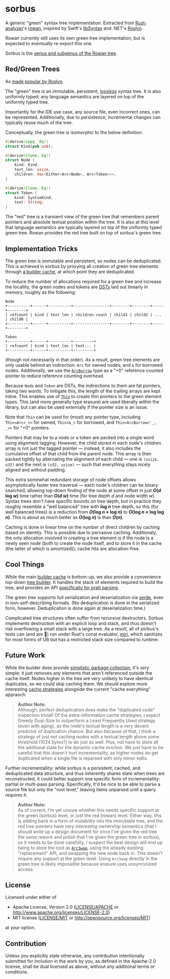 # sorbus

A generic "green" syntax tree implementation.
Extracted from [Rust-analyzer]'s [rowan], inspired by Swift's [libSyntax] and .NET's [Roslyn].

Rowan currently still uses its own green tree implementation, but is expected to eventually re-export this one.

Sorbus is the [genus and subgenus of the Rowan tree](https://en.wikipedia.org/wiki/Sorbus).

  [rust-analyzer]: <https://github.com/rust-analyzer/rust-analyzer/>
  [rowan]: <https://github.com/rust-analyzer/rowan>
  [libSyntax]: <https://github.com/apple/swift/tree/swift-5.2.4-RELEASE/lib/Syntax>
  [Roslyn]: <https://github.com/dotnet/roslyn>
  [ericlippert-red-green-trees]: <https://ericlippert.com/2012/06/08/red-green-trees/>
  [oilshell-lst]: <https://www.oilshell.org/blog/2017/02/11.html>

## Red/Green Trees

As [made popular by Roslyn][ericlippert-red-green-trees].

The "green" tree is an immutable, persistent, [_lossless_][oilshell-lst] syntax tree.
It is also uniformly typed; any language semantics are layered on top of the uniformly typed tree.

Importantly for the IDE use case, any source file, even incorrect ones, can be represented.
Additionally, due to persistence, incremental changes can typically reuse much of the tree.

Conceptually, the green tree is isomorphic to the below definition:

```rust
#[derive(Copy, Eq)]
struct Kind(pub u16);

#[derive(Clone, Eq)]
struct Node {
    kind: Kind,
    text_len: usize,
    children: Vec<Either<Arc<Node>, Arc<Token>>>,
}

#[derive(Clone, Eq)]
struct Token {
    kind: SyntaxKind,
    text: String,
}
```

The "red" tree is a transient view of the green tree that remembers parent pointers and absolute textual position within the tree.
It is also at this level that language semantics are typically layered on top of the uniformly typed green tree. 
Rowan provides the red tree built on top of sorbus's green tree.

## Implementation Tricks

  [DSTs]: <https://doc.rust-lang.org/reference/dynamically-sized-types.html>
  [miri]: <https://github.com/rust-lang/miri>
  [serde]: <lib.rs/serde>
  [`ArcSwap`]: <https://docs.rs/arc-swap/0.4/arc_swap/type.ArcSwap.html>
  [`ArcBorrow`]: <https://docs.rs/rc-borrow/1/rc_borrow/struct.ArcBorrow.html>
  [`Thin`]: <https://docs.rs/erasable/1/erasable/struct.Thin.html>
  [green::Builder]: <https://cad97.github.io/sorbus/sorbus/green/struct.Builder.html>
  [green::TreeBuilder]: <https://cad97.github.io/sorbus/sorbus/green/struct.TreeBuilder.html>
  [TreeBuilder::checkpoint]: <https://cad97.github.io/sorbus/sorbus/green/struct.TreeBuilder.html#method.checkpoint>
  [Builder::gc]: <https://cad97.github.io/sorbus/sorbus/green/struct.Builder.html#method.gc>

The green tree is immutable and persistent, so nodes can be deduplicated.
This is achieved in sorbus by proxying all creation of green tree elements through
[a builder cache][green::Builder], at which point they are deduplicated.

To reduce the number of allocations required for a green tree and increase the locallity,
the green nodes and tokens are [DSTs] laid out linearly in memory, roughly as the following:

```text
Node
+----------+------+----------+----------------+--------+--------+-----+--------+
| refcount | kind | text len | children count | child1 | child2 | ... | childN |
+----------+------+----------+----------------+--------+--------+-----+--------+

Token
+----------+------+----------+---------+
| refcount | kind | text len | text... |
+----------+------+----------+---------+
```

(though not necessarily in that order). As a result, green tree elements are only usable behind
an indirection: `Arc` for owned nodes, and `&` for borrowed nodes. Additionally, we use the
[`ArcBorrow`] type as a "+0" reference counted pointer to reduce reference counting overhead.

Because `Node` and `Token` are DSTs, the indirections to them are fat pointers, taking two words.
To mitigate this, the length of the trailing arrays are kept inline. This enables use of [`Thin`]
to create thin pointers to the green element types. This (and more generally type erasure) are
used liberally within the library, but can also be used externally if the pointer size is an issue.

Note that `Thin` can be used for (most) any pointer type, including `Thin<Arc<_>>` for owned,
`Thin<&_>` for borrowed, and `Thin<ArcBorrow<'_, _>>` for "+0" pointers.

Pointers that may be to a node or a token are packed into a single word using alignment tagging.
However, the child stored in each node's children array is not just the tagged pointer — instead,
it also includes the cumulative offset of that child from the parent node. This array is then
packed tightly by alternating the alignment of each child — one is `(usize, u32)` and the next
is `(u32, usize)` — such that everything stays nicely aligned and without padding.

This extra somewhat redundant storage of node offsets allows asymptotically faster tree traversal —
each node's children can be binary searched, allowing top-down finding of the node at some offset in
just ***O*(*d* log *w*)** time rather than ***O*(*d* *w*)** time (for tree depth *d* and node width
*w*). Syntax trees don't have specific bounds on tree depth, but in practice they roughly resemble a
"well balanced" tree with **log *n*** tree depth, so this (for well balanced trees) is a reduction
from ***O*(log *n* × log *n*)** to ***O*(log *n* × log log *n*)**. This is about as much better as
***O*(log *n*)** is than ***O*(*n*)**.

Caching is done in linear time on the number of direct children by caching based on identity.
This is possible due to pervasive caching. Additionaly, the only allocation involved in creating
a tree element is if the node is a newly seen node (both to create the node itself, and to store
it in the cache (the latter of which is amortized)); cache hits are allocation-free.

## Cool Things

While the main [builder cache][green::Builder] is bottom-up, we also provide a convenience top-down
[tree builder][green::TreeBuilder]. It handles the stack of elements required to build the tree, and
provides an API [specifically for pratt parsing][TreeBuilder::checkpoint].

The green tree supports full serialization and deserialization via [serde], even in
non-self-describing formats. (No deduplication is done in the serialized form, however.
Deduplication is done again at deserialization time.)

Complicated tree structures often suffer from recursive destructors. Sorbus implements destruction
with an explicit loop and stack, and thus doesn't risk overflowing a small stack with a large tree.
As a result, all of sorbus's tests can (and are 🎉) run under Rust's const evaluator, [miri],
which sanitizes for most forms of UB but has a restricted stack size compared to runtime.

## Future Work

While the builder does provide [simplistic garbage collection][Builder::gc], it's _very_ simple:
it just removes any elements that aren't referenced outside the cache itself. Nodes higher in the
tree are very unlikely to have identical duplicates, so we could skip caching them. We should
explore more interesting [cache strategies] alongside the current "cache everything" appraoch.

  [cache strategies]: <https://medium.com/@bparli/64dc973d5857>

> **Author Note:**  
> Although, perfect deduplication does make the "duplicated code" inspection trivial!
> Of the extra-information cache strategies, I expect Greedy Dual-Size to outperform a
> Least Frequently Used strategy (even with aging), as the node's textual length is a very
> decent predictor of duplication chance. But also because of that, I think a strategy of just
> not caching nodes with a textual length above some threshold (1024 bytes?) to do just as well.
> Plus, not have to store all the addtional state for the dynamic cache eviction. We just have
> to be careful that this doesn't hurt incrementality, as higher nodes _do_ get duplicated when
> a single file is reparsed with only minor edits.

Further incrementallity: while sorbus is a persistent, cached, and deduplicated data structure,
and thus inherently shares state when trees are reconstructed, it could better support one specific
form of incrementallity: partial or multi-pass parsing. Specifically, it'd be nice to be able to
parse a source file but only the "root level," leaving items unparsed until a query requires it.

> **Author Note:**  
> As of current, I'm yet unsure whether this needs specific support at the green (sorbus) level, or
> just the red (rowan) level. Either way, this is adding back in a form of mutability into the
> immutable tree, and the red tree pointers have very _interesting_ ownership semantics (that I should
> write up a design document for once I've given the red tree the same rework and polish that I've given
> the green tree in sorbus), so it needs to be done carefully. I suspect the best design will end up
> being to store the root as [`ArcSwap`], using the already existing "replacement" API, and swapping
> the new node back in. This doesn't require any support at the green level. Using `ArcSwap`
> directly in the green tree is likely impossible because erasure uses unsynronized access.

## License

Licensed under either of

 * Apache License, Version 2.0
   ([LICENSE/APACHE](LICENSE/APACHE) or http://www.apache.org/licenses/LICENSE-2.0)
 * MIT license
   ([LICENSE/MIT](LICENSE/MIT) or http://opensource.org/licenses/MIT)

at your option.

## Contribution

Unless you explicitly state otherwise, any contribution intentionally submitted
for inclusion in the work by you, as defined in the Apache-2.0 license, shall be
dual licensed as above, without any additional terms or conditions.
